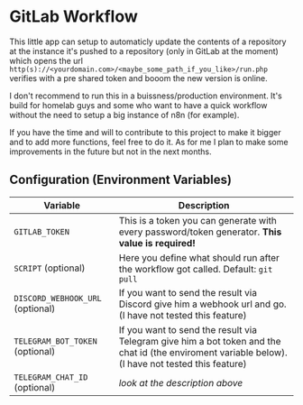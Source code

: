 # GitLab Workflow

This little app can setup to automaticly update the contents of a repository at the instance it's pushed to a repository (only in GitLab at the moment) which opens the url `http(s)://<yourdomain.com>/<maybe_some_path_if_you_like>/run.php` verifies with a pre shared token and booom the new version is online.

I don't recommend to run this in a buissness/production environment. It's build for homelab guys and some who want to have a quick workflow without the need to setup a big instance of n8n (for example).

If you have the time and will to contribute to this project to make it bigger and to add more functions, feel free to do it. As for me I plan to make some improvements in the future but not in the next months.

## Configuration (Environment Variables)

| Variable | Description |
|----------|-------------|
| `GITLAB_TOKEN` | This is a token you can generate with every password/token generator. **This value is required!** |
| `SCRIPT` (optional) | Here you define what should run after the workflow got called. Default: `git pull` |
| `DISCORD_WEBHOOK_URL` (optional) | If you want to send the result via Discord give him a webhook url and go. (I have not tested this feature) |
| `TELEGRAM_BOT_TOKEN` (optional) | If you want to send the result via Telegram give him a bot token and the chat id (the enviroment variable below). (I have not tested this feature) |
| `TELEGRAM_CHAT_ID` (optional) | *look at the description above* |
